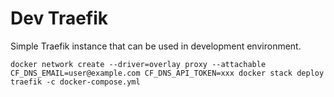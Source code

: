 # Dev Traefik

Simple Traefik instance that can be used in development environment.

    docker network create --driver=overlay proxy --attachable
    CF_DNS_EMAIL=user@example.com CF_DNS_API_TOKEN=xxx docker stack deploy traefik -c docker-compose.yml